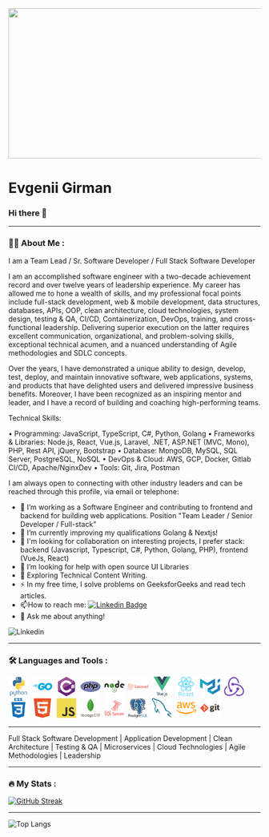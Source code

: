 <div align="center">
  <img src="https://media.giphy.com/media/dWesBcTLavkZuG35MI/giphy.gif" width="600" height="300"/>
</div>

# Evgenii Girman

### Hi there 👋

----
### :man_technologist: About Me :

I am a Team Lead / Sr. Software Developer / Full Stack Software Developer

I am an accomplished software engineer with a two-decade achievement record and over twelve years of leadership experience. My career has allowed me to hone a wealth of skills, and my professional focal points include full-stack development, web & mobile development, data structures, databases, APIs, OOP, clean architecture, cloud technologies, system design, testing & QA, CI/CD, Containerization, DevOps, training, and cross-functional leadership. Delivering superior execution on the latter requires excellent communication, organizational, and problem-solving skills, exceptional technical acumen, and a nuanced understanding of Agile methodologies and SDLC concepts.

Over the years, I have demonstrated a unique ability to design, develop, test, deploy, and maintain innovative software, web applications, systems, and products that have delighted users and delivered impressive business benefits. Moreover, I have been recognized as an inspiring mentor and leader, and I have a record of building and coaching high-performing teams.

Technical Skills:

• Programming: JavaScript, TypeScript, C#, Python, Golang
• Frameworks & Libraries: Node.js, React, Vue.js, Laravel, .NET, ASP.NET (MVC, Mono), PHP, Rest API, jQuery, Bootstrap
• Database: MongoDB, MySQL, SQL Server, PostgreSQL, NoSQL
• DevOps & Cloud: AWS, GCP, Docker, Gitlab CI/CD, Apache/NginxDev
• Tools: Git, Jira, Postman

I am always open to connecting with other industry leaders and can be reached through this profile, via email or telephone:

- :telescope: I’m working as a Software Engineer and contributing to frontend and backend for building web applications. Position "Team Leader / Senior Developer / Full-stack"
- 🌱 I’m currently improving my qualifications Golang & Nextjs!
- 👯 I'm looking for collaboration on interesting projects, I prefer stack: backend (Javascript, Typescript, C#, Python, Golang, PHP), frontend (VueJs, React)
- 🤔 I’m looking for help with open source UI Libraries
- :seedling: Exploring Technical Content Writing.
- :zap: In my free time, I solve problems on GeeksforGeeks and read tech articles.
- :mailbox:How to reach me: [![Linkedin Badge](https://img.shields.io/badge/-egirman-blue?style=flat&logo=Linkedin&logoColor=white)](https://www.linkedin.com/in/egirman)
- 💬 Ask me about anything!

<div>
  <img src="https://github.com/evgenii-girman/Evgenii-Girman/blob/main/Linkedin-QRCode.png" title="Linkedin" alt="Linkedin" width="286" height="286" />
</div>

---

### :hammer_and_wrench: Languages and Tools :
<div>
  <img src="https://github.com/devicons/devicon/blob/master/icons/python/python-original-wordmark.svg" title="Python" alt="Python" width="40" height="40"/>&nbsp;
  <img src="https://github.com/devicons/devicon/blob/master/icons/go/go-original-wordmark.svg" title="Golang" alt="Golang" width="40" height="40"/>&nbsp;
  <img src="https://github.com/devicons/devicon/blob/master/icons/csharp/csharp-original.svg" title="C#" alt="C#" width="40" height="40"/>&nbsp;
  <img src="https://github.com/devicons/devicon/blob/master/icons/php/php-original.svg" title="PHP" alt="PHP" width="40" height="40"/>&nbsp;
  <img src="https://github.com/devicons/devicon/blob/master/icons/nodejs/nodejs-original-wordmark.svg" title="NodeJS" alt="NodeJS" width="40" height="40"/>&nbsp;
  <img src="https://github.com/devicons/devicon/blob/master/icons/laravel/laravel-original-wordmark.svg" title="Laravel" alt="Laravel" width="40" height="40"/>&nbsp;
  <img src="https://github.com/devicons/devicon/blob/master/icons/vuejs/vuejs-original-wordmark.svg" title="VueJs" alt="VueJs" width="40" height="40"/>&nbsp;
  <img src="https://github.com/devicons/devicon/blob/master/icons/react/react-original-wordmark.svg" title="React" alt="React" width="40" height="40"/>&nbsp;
  <img src="https://github.com/devicons/devicon/blob/master/icons/materialui/materialui-original.svg" title="Material UI" alt="Material UI" width="40" height="40"/>&nbsp;
  <img src="https://github.com/devicons/devicon/blob/master/icons/redux/redux-original.svg" title="Redux" alt="Redux " width="40" height="40"/>&nbsp;
  <img src="https://github.com/devicons/devicon/blob/master/icons/css3/css3-plain-wordmark.svg"  title="CSS3" alt="CSS" width="40" height="40"/>&nbsp;
  <img src="https://github.com/devicons/devicon/blob/master/icons/html5/html5-original.svg" title="HTML5" alt="HTML" width="40" height="40"/>&nbsp;
  <img src="https://github.com/devicons/devicon/blob/master/icons/javascript/javascript-original.svg" title="JavaScript" alt="JavaScript" width="40" height="40"/>&nbsp;
  <img src="https://github.com/devicons/devicon/blob/master/icons/mongodb/mongodb-original-wordmark.svg" title="MongoDB"  alt="MongoDB" width="40" height="40"/>&nbsp;
  <img src="https://github.com/devicons/devicon/blob/master/icons/microsoftsqlserver/microsoftsqlserver-plain-wordmark.svg" title="MS SQL Server"  alt="MS SQL Server" width="40" height="40"/>&nbsp;
  <img src="https://github.com/devicons/devicon/blob/master/icons/postgresql/postgresql-original-wordmark.svg" title="PostgreSQL"  alt="PostgreSQL" width="40" height="40"/>&nbsp;
  <img src="https://github.com/devicons/devicon/blob/master/icons/mysql/mysql-original.svg" title="MySQL"  alt="MySQL" width="40" height="40"/>&nbsp;
  <img src="https://github.com/devicons/devicon/blob/master/icons/amazonwebservices/amazonwebservices-plain-wordmark.svg" title="AWS" alt="AWS" width="40" height="40"/>&nbsp;
  <img src="https://github.com/devicons/devicon/blob/master/icons/git/git-original-wordmark.svg" title="Git" **alt="Git" width="40" height="40"/>
</div>

---

Full Stack Software Development | Application Development | Clean Architecture | Testing & QA | Microservices | Cloud Technologies | Agile Methodologies | Leadership


----
### :fire: My Stats :

[![GitHub Streak](http://github-readme-streak-stats.herokuapp.com?user=Evgenii-Girman&theme=dark&background=000000)](https://git.io/streak-stats)

----

![Top Langs](https://github-readme-stats.vercel.app/api/top-langs/?username=Evgenii-Girman&layout=compact&theme=vision-friendly-dark)
